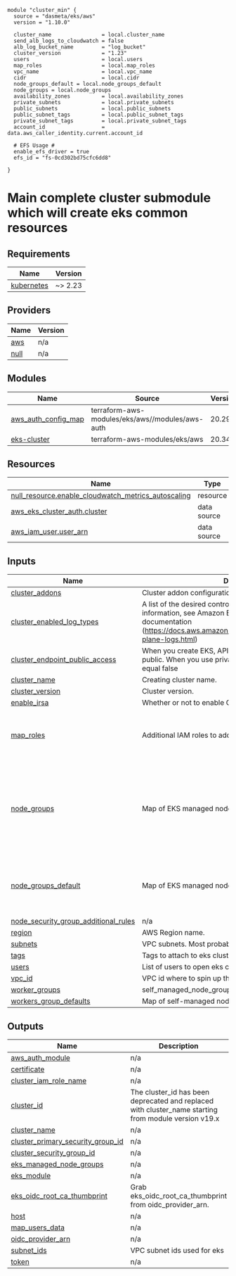 ```
module "cluster_min" {
  source = "dasmeta/eks/aws"
  version = "1.10.0"

  cluster_name                = local.cluster_name
  send_alb_logs_to_cloudwatch = false
  alb_log_bucket_name         = "log_bucket"
  cluster_version             = "1.23"
  users                       = local.users
  map_roles                   = local.map_roles
  vpc_name                    = local.vpc_name
  cidr                        = local.cidr
  node_groups_default = local.node_groups_default
  node_groups = local.node_groups
  availability_zones          = local.availability_zones
  private_subnets             = local.private_subnets
  public_subnets              = local.public_subnets
  public_subnet_tags          = local.public_subnet_tags
  private_subnet_tags         = local.private_subnet_tags
  account_id                  = data.aws_caller_identity.current.account_id

  # EFS Usage #
  enable_efs_driver = true
  efs_id = "fs-0cd302bd75cfc6dd8"

}
```

<!-- BEGINNING OF PRE-COMMIT-TERRAFORM DOCS HOOK -->
# Main complete cluster submodule which will create eks common resources

## Requirements

| Name | Version |
|------|---------|
| <a name="requirement_kubernetes"></a> [kubernetes](#requirement\_kubernetes) | ~> 2.23 |

## Providers

| Name | Version |
|------|---------|
| <a name="provider_aws"></a> [aws](#provider\_aws) | n/a |
| <a name="provider_null"></a> [null](#provider\_null) | n/a |

## Modules

| Name | Source | Version |
|------|--------|---------|
| <a name="module_aws_auth_config_map"></a> [aws\_auth\_config\_map](#module\_aws\_auth\_config\_map) | terraform-aws-modules/eks/aws//modules/aws-auth | 20.29.0 |
| <a name="module_eks-cluster"></a> [eks-cluster](#module\_eks-cluster) | terraform-aws-modules/eks/aws | 20.34.0 |

## Resources

| Name | Type |
|------|------|
| [null_resource.enable_cloudwatch_metrics_autoscaling](https://registry.terraform.io/providers/hashicorp/null/latest/docs/resources/resource) | resource |
| [aws_eks_cluster_auth.cluster](https://registry.terraform.io/providers/hashicorp/aws/latest/docs/data-sources/eks_cluster_auth) | data source |
| [aws_iam_user.user_arn](https://registry.terraform.io/providers/hashicorp/aws/latest/docs/data-sources/iam_user) | data source |

## Inputs

| Name | Description | Type | Default | Required |
|------|-------------|------|---------|:--------:|
| <a name="input_cluster_addons"></a> [cluster\_addons](#input\_cluster\_addons) | Cluster addon configurations to enable. | `any` | `{}` | no |
| <a name="input_cluster_enabled_log_types"></a> [cluster\_enabled\_log\_types](#input\_cluster\_enabled\_log\_types) | A list of the desired control plane logs to enable. For more information, see Amazon EKS Control Plane Logging documentation (https://docs.aws.amazon.com/eks/latest/userguide/control-plane-logs.html) | `list(string)` | <pre>[<br/>  "audit"<br/>]</pre> | no |
| <a name="input_cluster_endpoint_public_access"></a> [cluster\_endpoint\_public\_access](#input\_cluster\_endpoint\_public\_access) | When you create EKS, API server endpoint access default is public. When you use private this variable value should be equal false | `bool` | `true` | no |
| <a name="input_cluster_name"></a> [cluster\_name](#input\_cluster\_name) | Creating cluster name. | `string` | n/a | yes |
| <a name="input_cluster_version"></a> [cluster\_version](#input\_cluster\_version) | Cluster version. | `string` | `"1.30"` | no |
| <a name="input_enable_irsa"></a> [enable\_irsa](#input\_enable\_irsa) | Whether or not to enable OpenID connect protocol. | `bool` | `true` | no |
| <a name="input_map_roles"></a> [map\_roles](#input\_map\_roles) | Additional IAM roles to add to the aws-auth configmap. | <pre>list(object({<br/>    rolearn  = string<br/>    username = string<br/>    groups   = list(string)<br/>  }))</pre> | `[]` | no |
| <a name="input_node_groups"></a> [node\_groups](#input\_node\_groups) | Map of EKS managed node group definitions to create | `any` | <pre>{<br/>  "default": {<br/>    "desired_size": 1,<br/>    "instance_types": [<br/>      "t3.medium"<br/>    ],<br/>    "max_size": 2,<br/>    "min_size": 1<br/>  }<br/>}</pre> | no |
| <a name="input_node_groups_default"></a> [node\_groups\_default](#input\_node\_groups\_default) | Map of EKS managed node group default configurations | `any` | <pre>{<br/>  "disk_size": 50,<br/>  "instance_types": [<br/>    "t3.medium"<br/>  ]<br/>}</pre> | no |
| <a name="input_node_security_group_additional_rules"></a> [node\_security\_group\_additional\_rules](#input\_node\_security\_group\_additional\_rules) | n/a | `any` | `{}` | no |
| <a name="input_region"></a> [region](#input\_region) | AWS Region name. | `string` | n/a | yes |
| <a name="input_subnets"></a> [subnets](#input\_subnets) | VPC subnets. Most probably those are the private ones. | `list(string)` | n/a | yes |
| <a name="input_tags"></a> [tags](#input\_tags) | Tags to attach to eks cluster. | `any` | `{}` | no |
| <a name="input_users"></a> [users](#input\_users) | List of users to open eks cluster api access | `list(any)` | `[]` | no |
| <a name="input_vpc_id"></a> [vpc\_id](#input\_vpc\_id) | VPC id where to spin up the cluster. | `string` | n/a | yes |
| <a name="input_worker_groups"></a> [worker\_groups](#input\_worker\_groups) | self\_managed\_node\_group\_defaults. | `any` | `{}` | no |
| <a name="input_workers_group_defaults"></a> [workers\_group\_defaults](#input\_workers\_group\_defaults) | Map of self-managed node group definitions to create. | `any` | `{}` | no |

## Outputs

| Name | Description |
|------|-------------|
| <a name="output_aws_auth_module"></a> [aws\_auth\_module](#output\_aws\_auth\_module) | n/a |
| <a name="output_certificate"></a> [certificate](#output\_certificate) | n/a |
| <a name="output_cluster_iam_role_name"></a> [cluster\_iam\_role\_name](#output\_cluster\_iam\_role\_name) | n/a |
| <a name="output_cluster_id"></a> [cluster\_id](#output\_cluster\_id) | The cluster\_id has been deprecated and replaced with cluster\_name starting from module version v19.x |
| <a name="output_cluster_name"></a> [cluster\_name](#output\_cluster\_name) | n/a |
| <a name="output_cluster_primary_security_group_id"></a> [cluster\_primary\_security\_group\_id](#output\_cluster\_primary\_security\_group\_id) | n/a |
| <a name="output_cluster_security_group_id"></a> [cluster\_security\_group\_id](#output\_cluster\_security\_group\_id) | n/a |
| <a name="output_eks_managed_node_groups"></a> [eks\_managed\_node\_groups](#output\_eks\_managed\_node\_groups) | n/a |
| <a name="output_eks_module"></a> [eks\_module](#output\_eks\_module) | n/a |
| <a name="output_eks_oidc_root_ca_thumbprint"></a> [eks\_oidc\_root\_ca\_thumbprint](#output\_eks\_oidc\_root\_ca\_thumbprint) | Grab eks\_oidc\_root\_ca\_thumbprint from oidc\_provider\_arn. |
| <a name="output_host"></a> [host](#output\_host) | n/a |
| <a name="output_map_users_data"></a> [map\_users\_data](#output\_map\_users\_data) | n/a |
| <a name="output_oidc_provider_arn"></a> [oidc\_provider\_arn](#output\_oidc\_provider\_arn) | n/a |
| <a name="output_subnet_ids"></a> [subnet\_ids](#output\_subnet\_ids) | VPC subnet ids used for eks |
| <a name="output_token"></a> [token](#output\_token) | n/a |
<!-- END OF PRE-COMMIT-TERRAFORM DOCS HOOK -->
